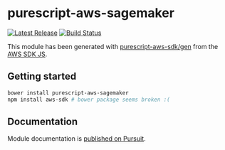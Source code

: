 # purescript-aws-sagemaker

[![Latest Release](https://pursuit.purescript.org/packages/purescript-aws-sagemaker/badge)](https://pursuit.purescript.org/packages/purescript-aws-sagemaker)
[![Build Status](https://app.wercker.com/status/5909b9e96d1080804b17a28f72f87b6b/s/master)](https://app.wercker.com/project/byKey/5909b9e96d1080804b17a28f72f87b6b)

This module has been generated with [purescript-aws-sdk/gen](https://github.com/purescript-aws-sdk/gen) from the [AWS SDK JS](https://github.com/aws/aws-sdk-js).

## Getting started

```sh
bower install purescript-aws-sagemaker
npm install aws-sdk # bower package seems broken :(
```

## Documentation

Module documentation is [published on Pursuit](http://pursuit.purescript.org/packages/purescript-aws-sagemaker).
